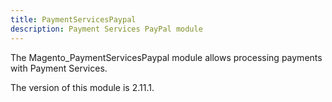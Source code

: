 ```yaml
---
title: PaymentServicesPaypal
description: Payment Services PayPal module
---
```


The Magento_PaymentServicesPaypal module allows processing payments with Payment Services.

<InlineAlert slots="text" />
The version of this module is 2.11.1.
